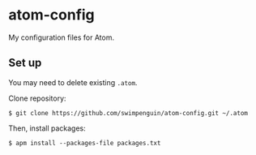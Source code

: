 # atom-config
 
My configuration files for Atom.
 
## Set up
 
You may need to delete existing `.atom`.                                    
 
Clone repository:
 
```
$ git clone https://github.com/swimpenguin/atom-config.git ~/.atom
```
 
Then, install packages:

```
$ apm install --packages-file packages.txt
```
